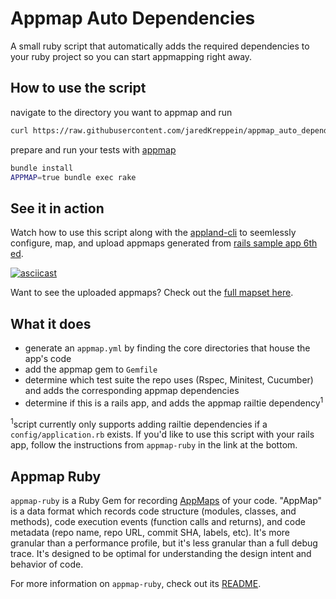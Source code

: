 # Appmap Auto Dependencies
A small ruby script that automatically adds the required dependencies to your ruby project so you can start appmapping right away.

## How to use the script
navigate to the directory you want to appmap and run
```sh
curl https://raw.githubusercontent.com/jaredKreppein/appmap_auto_dependencies/main/generate_dependencies.rb | ruby
```
prepare and run your tests with [appmap](https://github.com/applandinc/appmap-ruby)
```sh
bundle install
APPMAP=true bundle exec rake
```
## See it in action
Watch how to use this script along with the [appland-cli](https://github.com/applandinc/appland-cli) to seemlessly configure, map, and upload appmaps generated from [rails sample app 6th ed](https://github.com/mhartl/sample_app_6th_ed).

[![asciicast](https://asciinema.org/a/ZWhesCFC7cvtILawK3OsIZbg2.svg)](https://asciinema.org/a/ZWhesCFC7cvtILawK3OsIZbg2)

Want to see the uploaded appmaps? Check out the [full mapset here](https://app.land/applications/219?mapset=1932).

## What it does
- generate an `appmap.yml` by finding the core directories that house the app's code
- add the appmap gem to `Gemfile`
- determine which test suite the repo uses (Rspec, Minitest, Cucumber) and adds the corresponding appmap dependencies
- determine if this is a rails app, and adds the appmap railtie dependency<sup>1</sup>

<sup>1</sup>script currently only supports adding railtie dependencies if a `config/application.rb` exists. If you'd like to use this script with your rails app, follow the instructions from `appmap-ruby` in the link at the bottom.

## Appmap Ruby
`appmap-ruby` is a Ruby Gem for recording
[AppMaps](https://github.com/applandinc/appmap) of your code.
"AppMap" is a data format which records code structure (modules, classes, and methods), code execution events
(function calls and returns), and code metadata (repo name, repo URL, commit
SHA, labels, etc). It's more granular than a performance profile, but it's less
granular than a full debug trace. It's designed to be optimal for understanding the design intent and behavior of code.

For more information on `appmap-ruby`, check out its [README](https://github.com/applandinc/appmap-ruby).
